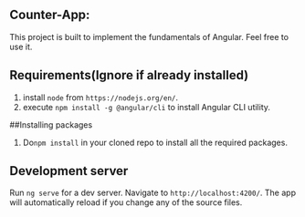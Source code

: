 ## Counter-App:
This project is built to implement the fundamentals of Angular. Feel free to use it.

## Requirements(Ignore if already installed)
 
 1. install `node` from `https://nodejs.org/en/`.
 2. execute `npm install -g @angular/cli` to install Angular CLI utility.


##Installing packages
 1. Do`npm install` in your cloned repo to install all the required packages.

## Development server

Run `ng serve` for a dev server. Navigate to `http://localhost:4200/`. The app will automatically reload if you change any of the source files.

